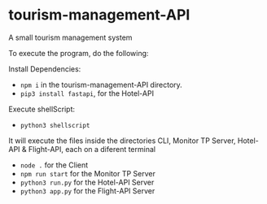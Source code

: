 # tourism-management-API
A small tourism management system

To execute the program, do the following:

Install Dependencies: 

* ```npm i``` in the tourism-management-API directory.
* ```pip3 install fastapi```, for the Hotel-API

Execute shellScript:

* ```python3 shellscript```

It will execute the files inside the directories CLI, Monitor TP Server, Hotel-API & Flight-API, each on a diferent terminal

  * ```node .``` for the Client
  * ```npm run start``` for the Monitor TP Server
  * ```python3 run.py``` for the Hotel-API Server
  * ```python3 app.py``` for the Flight-API Server
